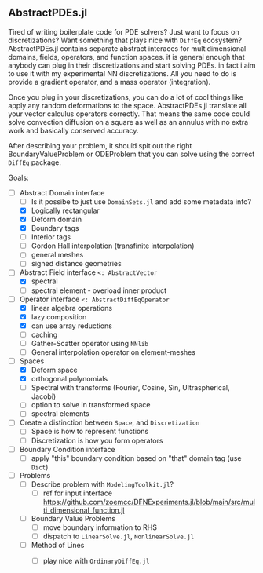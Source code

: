 ## AbstractPDEs.jl

Tired of writing boilerplate code for PDE solvers? Just want to focus on discretizations? Want something that plays nice with `DiffEq` ecosystem? AbstractPDEs.jl contains separate abstract interaces for multidimensional domains, fields, operators, and function spaces. it is general enough that anybody can plug in their discretizations and start solving PDEs. in fact i aim to use it with my experimental NN discretizations. All you need to do is provide a gradient operator, and a mass operator (integration).

Once you plug in your discretizations, you can do a lot of cool things like apply any random deformations to the space. AbstractPDEs.jl translate all your vector calculus operators correctly. That means the same code could solve convection diffusion on a square as well as an annulus with no extra work and basically conserved accuracy.

After describing your problem, it should spit out the right BoundaryValueProblem  or ODEProblem  that you can solve using the correct `DiffEq` package.


Goals:
- [ ] Abstract Domain interface
  - [ ] Is it possibe to just use `DomainSets.jl` and add some metadata info?
  - [X] Logically rectangular
  - [X] Deform domain
  - [X] Boundary tags
  - [ ] Interior tags
  - [ ] Gordon Hall interpolation (transfinite interpolation)
  - [ ] general meshes
  - [ ] signed distance geometries
- [ ] Abstract Field interface `<: AbstractVector`
  - [X] spectral
  - [ ] spectral element - overload inner product
- [ ] Operator interface `<: AbstractDiffEqOperator`
  - [X] linear algebra operations
  - [X] lazy composition
  - [X] can use array reductions
  - [ ] caching
  - [ ] Gather-Scatter operator using `NNlib`
  - [ ] General interpolation operator on element-meshes
- [ ] Spaces
  - [X] Deform space
  - [X] orthogonal polynomials
  - [ ] Spectral with transforms (Fourier, Cosine, Sin, Ultraspherical, Jacobi)
  - [ ] option to solve in transformed space
  - [ ] spectral elements
- [ ] Create a distinction between `Space`, and `Discretization`
  - [ ] Space is how to represent functions
  - [ ] Discretization is how you form operators
- [ ] Boundary Condition interface
  - [ ] apply "this" boundary condition based on "that" domain tag (use `Dict`)
- [ ] Problems
  - [ ] Describe problem with `ModelingToolkit.jl`?
    - [ ] ref for input interface https://github.com/zoemcc/DFNExperiments.jl/blob/main/src/multi_dimensional_function.jl
  - [ ] Boundary Value Problems
    - [ ] move boundary information to RHS
    - [ ] dispatch to `LinearSolve.jl`, `NonlinearSolve.jl`
  - [ ] Method of Lines
    - [ ] play nice with `OrdinaryDiffEq.jl`


